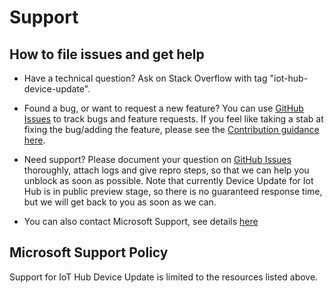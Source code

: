# Support

## How to file issues and get help

* Have a technical question?
Ask on Stack Overflow with tag "iot-hub-device-update".

* Found a bug, or want to request a new feature?
You can use [GitHub Issues](https://github.com/Azure/iot-hub-device-update/issues) to track bugs and feature requests. If you feel like taking a stab at fixing the bug/adding the feature, please see the [Contribution guidance here](/CONTRIBUTING.md).

* Need support?
Please document your question on [GitHub Issues](https://github.com/Azure/iot-hub-device-update/issues) thoroughly, attach logs and give repro steps, so that we can help you unblock as soon as possible. Note that currently Device Update for Iot Hub is in public preview stage, so there is no guaranteed response time, but we will get back to you as soon as we can.

* You can also contact Microsoft Support, see details [here](https://docs.microsoft.com/azure/iot-hub-device-update/troubleshoot-device-update#contact)

## Microsoft Support Policy

Support for IoT Hub Device Update is limited to the resources listed above.
